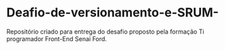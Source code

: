 # Deafio-de-versionamento-e-SRUM-
Repositório criado para entrega do desafio proposto pela formação Ti programador Front-End Senai Ford.
